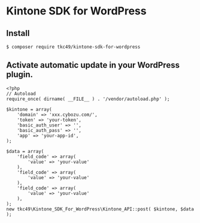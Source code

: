 # Kintone SDK for WordPress

## Install
```
$ composer require tkc49/kintone-sdk-for-wordpress
```

## Activate automatic update in your WordPress plugin.
```
<?php
// Autoload
require_once( dirname( __FILE__ ) . '/vendor/autoload.php' );

$kintone = array(
    'domain' => 'xxx.cybozu.com/',
    'token' => 'your-token',
    'basic_auth_user' => '',
    'basic_auth_pass' => '',
    'app' => 'your-app-id',
);

$data = array(
    'field_code' => array( 
        'value' => 'your-value' 
    ),
    'field_code' => array( 
        'value' => 'your-value' 
    ),
    'field_code' => array( 
        'value' => 'your-value' 
    ),
);
new tkc49\Kintone_SDK_For_WordPress\Kintone_API::post( $kintone, $data );
```

